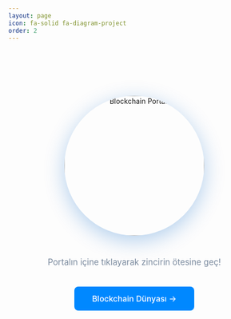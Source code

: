 ```yaml
---
layout: page
icon: fa-solid fa-diagram-project
order: 2
---
```

<div style="text-align: center; padding: 80px 20px; max-width: 600px; margin: 0 auto;">
  
  <img src="https://farukguler.com/assets/img/chain-page.jpg" 
       alt="Blockchain Portal" 
       style="width: 280px; height: 280px; border-radius: 50%; margin-bottom: 40px; box-shadow: 0 10px 40px rgba(0, 100, 200, 0.3); object-fit: cover; display: block; margin-left: auto; margin-right: auto;">
  
  <p style="color: #7a8a9e; font-size: 1.05rem; margin-bottom: 35px; line-height: 1.6;">
    Portalın içine tıklayarak zincirin ötesine geç!
  </p>
  
  <a href="https://farukguler.com/categories/blockchain/" 
     style="display: inline-block; padding: 14px 36px; background: #0088ff; color: white; text-decoration: none; border-radius: 8px; font-size: 1rem; font-weight: 500;">
    Blockchain Dünyası →
  </a>

</div>